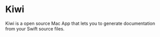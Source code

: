 # Kiwi
Kiwi is a open source Mac App that lets you to generate documentation from your Swift source files.
